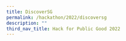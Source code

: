 ```yaml
---
title: DiscoverSG
permalink: /hackathon/2022/discoversg
description: ""
third_nav_title: Hack for Public Good 2022
---
```

